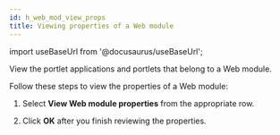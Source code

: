 ```yaml
---
id: h_web_mod_view_props
title: Viewing properties of a Web module
---
```

import useBaseUrl from '@docusaurus/useBaseUrl';



View the portlet applications and portlets that belong to a Web module.

Follow these steps to view the properties of a Web module:

1.  Select **View Web module properties** from the appropriate row.

2.  Click **OK** after you finish reviewing the properties.


